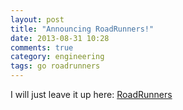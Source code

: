 ```yaml
---
layout: post
title: "Announcing RoadRunners!"
date: 2013-08-31 10:28
comments: true
category: engineering
tags: go roadrunners
---
```


I will just leave it up here: [RoadRunners](http://roadrunners.in/)
